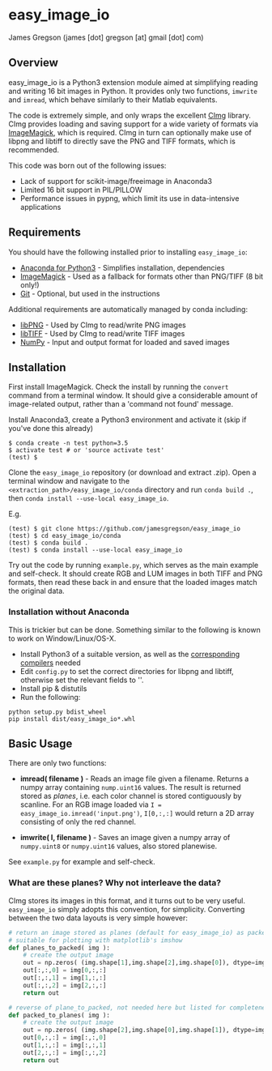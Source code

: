 # easy_image_io
James Gregson (james [dot] gregson [at] gmail [dot] com)

## Overview
easy_image_io is a Python3 extension module aimed at simplifying reading and writing 16 bit images in Python. It provides only two functions, ```imwrite``` and ```imread```, which behave similarly to their Matlab equivalents.

The code is extremely simple, and only wraps the excellent [CImg](http://cimg.eu) library. CImg provides loading and saving support for a wide variety of formats via [ImageMagick](http://www.imagemagick.org/script/index.php), which is required. CImg in turn can optionally make use of libpng and libtiff to directly save the PNG and TIFF formats, which is recommended.

This code was born out of the following issues:
- Lack of support for scikit-image/freeimage in Anaconda3
- Limited 16 bit support in PIL/PILLOW
- Performance issues in pypng, which limit its use in data-intensive applications

## Requirements

You should have the following installed prior to installing ```easy_image_io```:

- [Anaconda for Python3](https://www.continuum.io/downloads) - Simplifies installation, dependencies
- [ImageMagick](https://www.imagemagick.org/script/index.php) - Used as a fallback for formats other than PNG/TIFF (8 bit only!)
- [Git](https://git-scm.com/) - Optional, but used in the instructions

Additional requirements are automatically managed by conda including:

- [libPNG](http://www.libpng.org/pub/png/libpng.html) - Used by CImg to read/write PNG images
- [libTIFF](http://www.libtiff.org/) - Used by CImg to read/write TIFF images
- [NumPy](http://www.numpy.org/) - Input and output format for loaded and saved images

## Installation

First install ImageMagick. Check the install by running the ```convert``` command from a terminal window. It should give a considerable amount of image-related output, rather than a 'command not found' message.

Install Anaconda3, create a Python3 environment and activate it (skip if you've done this already)

```
$ conda create -n test python=3.5
$ activate test # or 'source activate test'
(test) $
```

Clone the ```easy_image_io``` repository (or download and extract .zip). Open a terminal window and navigate to the ```<extraction_path>/easy_image_io/conda``` directory and run ```conda build .```, then ```conda install --use-local easy_image_io```.

E.g.

```
(test) $ git clone https://github.com/jamesgregson/easy_image_io
(test) $ cd easy_image_io/conda
(test) $ conda build .
(test) $ conda install --use-local easy_image_io
```

Try out the code by running ```example.py```, which serves as the main example and self-check. It should create RGB and LUM images in both TIFF and PNG formats, then read these back in and ensure that the loaded images match the original data.

### Installation without Anaconda

This is trickier but can be done. Something similar to the following is known to work on Window/Linux/OS-X.

- Install Python3 of a suitable version, as well as the [corresponding compilers](https://wiki.python.org/moin/WindowsCompilers) needed
- Edit ```config.py``` to set the correct directories for libpng and libtiff, otherwise set the relevant fields to ''.
- Install pip & distutils
- Run the following:
```
python setup.py bdist_wheel
pip install dist/easy_image_io*.whl
```

## Basic Usage

There are only two functions:

- **imread( filename )** - Reads an image file given a filename. Returns a numpy array containing ```nump.uint16``` values. The result is returned stored as *planes*, i.e. each color channel is stored contiguously by scanline. For an RGB image loaded via ```I = easy_image_io.imread('input.png')```, ```I[0,:,:]``` would return a 2D array consisting of only the red channel.

- **imwrite( I, filename )** - Saves an image given a numpy array of ```numpy.uint8``` or ```numpy.uint16``` values, also stored planewise.

See ```example.py``` for example and self-check.

### What are these planes? Why not interleave the data?

CImg stores its images in this format, and it turns out to be very useful.  ```easy_image_io``` simply adopts this convention, for simplicity.  Converting between the two data layouts is very simple however:

```python
# return an image stored as planes (default for easy_image_io) as packed pixels
# suitable for plotting with matplotlib's imshow
def planes_to_packed( img ):
    # create the output image
    out = np.zeros( (img.shape[1],img.shape[2],img.shape[0]), dtype=img.dtype )
    out[:,:,0] = img[0,:,:]
    out[:,:,1] = img[1,:,:]
    out[:,:,2] = img[2,:,:]
    return out

# reverse of plane_to_packed, not needed here but listed for completeness
def packed_to_planes( img ):
    # create the output image
    out = np.zeros( (img.shape[2],img.shape[0],img.shape[1]), dtype=img.dtype )
    out[0,:,:] = img[:,:,0]
    out[1,:,:] = img[:,:,1]
    out[2,:,:] = img[:,:,2]
    return out
```
